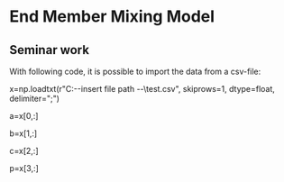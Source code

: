 # End Member Mixing Model


## Seminar work


With following code, it is possible to import the data from a csv-file:

x=np.loadtxt(r"C:\--insert file path --\test.csv", skiprows=1, dtype=float, delimiter=";")

a=x[0,:]

b=x[1,:]

c=x[2,:]

p=x[3,:]


